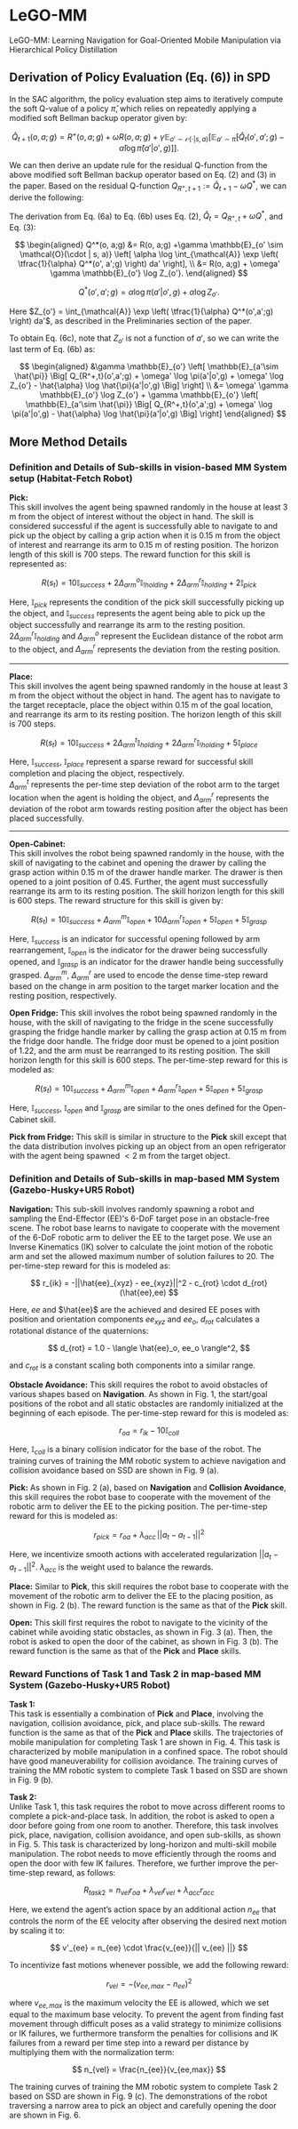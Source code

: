 # LeGO-MM
LeGO-MM: Learning Navigation for Goal-Oriented Mobile Manipulation via Hierarchical Policy Distillation
## Derivation of Policy Evaluation (Eq. (6)) in SPD

In the SAC algorithm, the policy evaluation step aims to iteratively compute the soft Q-value of a policy $\hat{\pi}$, which relies on repeatedly applying a modified soft Bellman backup operator given by:

$$
\hat{Q}_{t+1}(o, a;g) = R^+(o, a;g) + \omega R(o, a;g) + \gamma \mathbb{E}_{o' \sim \mathcal{O}(\cdot|s,a)} \left[ \mathbb{E}_{a' \sim \hat{\pi}} \left[ \hat{Q}_t(o', a';g) - \hat{\alpha} \log \hat{\pi}(a' | o',g) \right] \right].
$$

We can then derive an update rule for the residual Q-function from the above modified soft Bellman backup operator based on Eq. (2) and (3) in the paper. Based on the residual Q-function $Q_{R^+,t+1}:=\hat{Q}_{t+1}-\omega Q^*$, we can derive the following:  



The derivation from Eq. (6a) to Eq. (6b) uses Eq. (2), $\hat{Q}_t = Q_{R^+,t} + \omega Q^*$, and Eq. (3):

$$
\begin{aligned}
 Q^*(o, a;g) &= R(o, a;g) +\gamma \mathbb{E}_{o' \sim \mathcal{O}(\cdot | s, a)} \left[ \alpha \log \int_{\mathcal{A}} \exp \left( \tfrac{1}{\alpha} Q^*(o', a';g) \right) da' \right], \\
 &= R(o, a;g) + \omega' \gamma \mathbb{E}_{o'} \log Z_{o'}.
\end{aligned}
$$

$$
Q^*(o', a';g) = \alpha \log \pi(a' | o',g) + \alpha \log Z_{o'}.
$$

Here $Z_{o'} = \int_{\mathcal{A}} \exp \left( \tfrac{1}{\alpha} Q^*(o',a';g) \right) da'$, as described in the Preliminaries section of the paper.  

To obtain Eq. (6c), note that $Z_{o'}$ is not a function of $a'$, so we can write the last term of Eq. (6b) as:

$$
\begin{aligned}
&\gamma \mathbb{E}_{o'} \left[ \mathbb{E}_{a'\sim \hat{\pi}} \Big[ Q_{R^+,t}(o',a';g) + \omega' \log \pi(a'|o',g) + \omega' \log Z_{o'} - \hat{\alpha} \log \hat{\pi}(a'|o',g) \Big] \right] \\
&= \omega' \gamma \mathbb{E}_{o'} \log Z_{o'} + \gamma \mathbb{E}_{o'} \left[ \mathbb{E}_{a'\sim \hat{\pi}} \Big[ Q_{R^+,t}(o',a';g) + \omega' \log \pi(a'|o',g) - \hat{\alpha} \log \hat{\pi}(a'|o',g) \Big] \right]
\end{aligned}
$$

## More Method Details

### Definition and Details of Sub-skills in vision-based MM System setup (Habitat-Fetch Robot)

**Pick:**  
This skill involves the agent being spawned randomly in the house at least 3 m from the object of interest without the object in hand. The skill is considered successful if the agent is successfully able to navigate to and pick up the object by calling a grip action when it is 0.15 m from the object of interest and rearrange its arm to 0.15 m of resting position. The horizon length of this skill is 700 steps. The reward function for this skill is represented as:

$$
R(s_t) = 10 \mathbb{I}_{success} + 2 \Delta^o_{arm} \mathbb{I}_{!holding} + 2 \Delta^r_{arm} \mathbb{I}_{holding} + 2 \mathbb{I}_{pick}
$$

Here, $\mathbb{I}_{pick}$ represents the condition of the pick skill successfully picking up the object, and $\mathbb{I}_{success}$ represents the agent being able to pick up the object successfully and rearrange its arm to the resting position.  
$2 \Delta^r_{arm} \mathbb{I}_{holding}$ and $\Delta^o_{arm}$ represent the Euclidean distance of the robot arm to the object, and $\Delta^r_{arm}$ represents the deviation from the resting position.  

---

**Place:**  
This skill involves the agent being spawned randomly in the house at least 3 m from the object without the object in hand. The agent has to navigate to the target receptacle, place the object within 0.15 m of the goal location, and rearrange its arm to its resting position. The horizon length of this skill is 700 steps.

$$
R(s_t) = 10 \mathbb{I}_{success} + 2 \Delta_{arm}^t \mathbb{I}_{holding} + 2 \Delta_{arm}^r \mathbb{I}_{!holding} + 5 \mathbb{I}_{place}
$$

Here, $\mathbb{I}_{success}$, $\mathbb{I}_{place}$ represent a sparse reward for successful skill completion and placing the object, respectively.  
$\Delta_{arm}^t$ represents the per-time step deviation of the robot arm to the target location when the agent is holding the object, and $\Delta_{arm}^r$ represents the deviation of the robot arm towards resting position after the object has been placed successfully.  

---

**Open-Cabinet:**  
This skill involves the robot being spawned randomly in the house, with the skill of navigating to the cabinet and opening the drawer by calling the grasp action within 0.15 m of the drawer handle marker. The drawer is then opened to a joint position of 0.45. Further, the agent must successfully rearrange its arm to its resting position. The skill horizon length for this skill is 600 steps. The reward structure for this skill is given by:

$$
R(s_t) = 10 \mathbb{I}_{success} + \Delta_{arm}^m \mathbb{I}_{open} + 10 \Delta_{arm}^r \mathbb{I}_{open} + 5 \mathbb{I}_{open} + 5 \mathbb{I}_{grasp}
$$

Here, $\mathbb{I}_{success}$ is an indicator for successful opening followed by arm rearrangement, $\mathbb{I}_{open}$ is the indicator for the drawer being successfully opened, and $\mathbb{I}_{grasp}$ is an indicator for the drawer handle being successfully grasped. $\Delta_{arm}^m$, $\Delta_{arm}^r$ are used to encode the dense time-step reward based on the change in arm position to the target marker location and the resting position, respectively.

**Open Fridge:** This skill involves the robot being spawned randomly in the house, with the skill of navigating to the fridge in the scene successfully grasping the fridge handle marker by calling the grasp action at 0.15 m from the fridge door handle. The fridge door must be opened to a joint position of 1.22, and the arm must be rearranged to its resting position. The skill horizon length for this skill is 600 steps. The per-time-step reward for this is modeled as:

$$
R(s_t) = 10 \mathbb{I}_{success} + \Delta_{arm}^m \mathbb{I}_{open} + \Delta_{arm}^r \mathbb{I}_{open} + 5 \mathbb{I}_{open} + 5 \mathbb{I}_{grasp}
$$

Here, $\mathbb{I}_{success}$, $\mathbb{I}_{open}$ and $\mathbb{I}_{grasp}$ are similar to the ones defined for the Open-Cabinet skill.

**Pick from Fridge:** This skill is similar in structure to the **Pick** skill except that the data distribution involves picking up an object from an open refrigerator with the agent being spawned $< 2$ m from the target object.

### Definition and Details of Sub-skills in map-based MM System (Gazebo-Husky+UR5 Robot)

**Navigation:** This sub-skill involves randomly spawning a robot and sampling the End-Effector (EE)'s 6-DoF target pose in an obstacle-free scene. The robot base learns to navigate to cooperate with the movement of the 6-DoF robotic arm to deliver the EE to the target pose. We use an Inverse Kinematics (IK) solver to calculate the joint motion of the robotic arm and set the allowed maximum number of solution failures to 20. The per-time-step reward for this is modeled as:

$$
r_{ik} = -||\hat{ee}_{xyz} - ee_{xyz}||^2 - c_{rot} \cdot d_{rot}(\hat{ee},ee)
$$

Here, $ee$ and $\hat{ee}$ are the achieved and desired EE poses with position and orientation components $ee_{xyz}$ and $ee_o$, $d_{rot}$ calculates a rotational distance of the quaternions:

$$
d_{rot} = 1.0 - \langle \hat{ee}_o, ee_o \rangle^2,
$$

and $c_{rot}$ is a constant scaling both components into a similar range.

**Obstacle Avoidance:** This skill requires the robot to avoid obstacles of various shapes based on **Navigation**. As shown in Fig. 1, the start/goal positions of the robot and all static obstacles are randomly initialized at the beginning of each episode. The per-time-step reward for this is modeled as:

$$
r_{oa} = r_{ik} - 10 \mathbb{I}_{coll}
$$

Here, $\mathbb{I}_{coll}$ is a binary collision indicator for the base of the robot. The training curves of training the MM robotic system to achieve navigation and collision avoidance based on SSD are shown in Fig. 9 (a).

**Pick:** As shown in Fig. 2 (a), based on **Navigation** and **Collision Avoidance**, this skill requires the robot base to cooperate with the movement of the robotic arm to deliver the EE to the picking position. The per-time-step reward for this is modeled as:

$$
r_{pick} = r_{oa} + \lambda_{acc} \, ||a_t - a_{t-1}||^2
$$

Here, we incentivize smooth actions with accelerated regularization $||a_t - a_{t-1}||^2$. $\lambda_{acc}$ is the weight used to balance the rewards.

**Place:** Similar to **Pick**, this skill requires the robot base to cooperate with the movement of the robotic arm to deliver the EE to the placing position, as shown in Fig. 2 (b). The reward function is the same as that of the **Pick** skill.

**Open:** This skill first requires the robot to navigate to the vicinity of the cabinet while avoiding static obstacles, as shown in Fig. 3 (a). Then, the robot is asked to open the door of the cabinet, as shown in Fig. 3 (b). The reward function is the same as that of the **Pick** and **Place** skills.

### Reward Functions of Task 1 and Task 2 in map-based MM System (Gazebo-Husky+UR5 Robot)

**Task 1:**  
This task is essentially a combination of **Pick** and **Place**, involving the navigation, collision avoidance, pick, and place sub-skills. The reward function is the same as that of the **Pick** and **Place** skills. The trajectories of mobile manipulation for completing Task 1 are shown in Fig. 4. This task is characterized by mobile manipulation in a confined space. The robot should have good maneuverability for collision avoidance. The training curves of training the MM robotic system to complete Task 1 based on SSD are shown in Fig. 9 (b).

**Task 2:**  
Unlike Task 1, this task requires the robot to move across different rooms to complete a pick-and-place task. In addition, the robot is asked to open a door before going from one room to another. Therefore, this task involves pick, place, navigation, collision avoidance, and open sub-skills, as shown in Fig. 5. This task is characterized by long-horizon and multi-skill mobile manipulation. The robot needs to move efficiently through the rooms and open the door with few IK failures. Therefore, we further improve the per-time-step reward, as follows:

$$
R_{task2} = n_{vel} r_{oa} + \lambda_{vel} r_{vel} + \lambda_{acc} r_{acc}
$$

Here, we extend the agent’s action space by an additional action $n_{ee}$ that controls the norm of the EE velocity after observing the desired next motion by scaling it to:

$$
v'_{ee} = n_{ee} \cdot \frac{v_{ee}}{|| v_{ee} ||}
$$

To incentivize fast motions whenever possible, we add the following reward:

$$
r_{vel} = -(v_{ee,max} - n_{ee})^2
$$

where $v_{ee,max}$ is the maximum velocity the EE is allowed, which we set equal to the maximum base velocity. To prevent the agent from finding fast movement through difficult poses as a valid strategy to minimize collisions or IK failures, we furthermore transform the penalties for collisions and IK failures from a reward per time step into a reward per distance by multiplying them with the normalization term:

$$
n_{vel} = \frac{n_{ee}}{v_{ee,max}}
$$

The training curves of training the MM robotic system to complete Task 2 based on SSD are shown in Fig. 9 (c). The demonstrations of the robot traversing a narrow area to pick an object and carefully opening the door are shown in Fig. 6.
